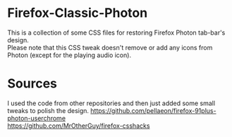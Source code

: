 # Firefox-Classic-Photon
This is a collection of some CSS files for restoring Firefox Photon tab-bar's design.  
Please note that this CSS tweak doesn't remove or add any icons from Photon (except for the playing audio icon).

# Sources
I used the code from other repositories and then just added some small tweaks to polish the design. 
https://github.com/pellaeon/firefox-91plus-photon-userchrome  
https://github.com/MrOtherGuy/firefox-csshacks
